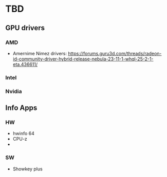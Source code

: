 # TBD
## GPU drivers
### AMD
- Amernime Nimez drivers: https://forums.guru3d.com/threads/radeon-id-community-driver-hybrid-release-nebula-23-11-1-whql-25-2-1-eta.436611/
### Intel

### Nvidia

## Info Apps
### HW
- hwinfo 64
- CPU-z
- 
### SW
- Showkey plus
